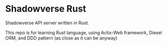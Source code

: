 # Shadowverse Rust

Shadowverse API server written in Rust.

This repo is for learning Rust language, using Actix-Web framework, Diesel ORM, and DDD pattern (as close as it can be anyway)
